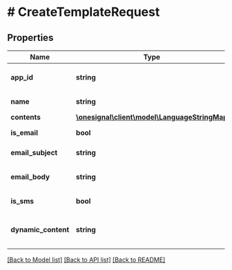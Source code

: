 # # CreateTemplateRequest

## Properties

Name | Type | Description | Notes
------------ | ------------- | ------------- | -------------
**app_id** | **string** | Your OneSignal App ID in UUID v4 format. |
**name** | **string** | Name of the template. |
**contents** | [**\onesignal\client\model\LanguageStringMap**](LanguageStringMap.md) |  |
**is_email** | **bool** | Set true for an Email template. | [optional]
**email_subject** | **string** | Subject of the email. | [optional]
**email_body** | **string** | Body of the email (HTML supported). | [optional]
**is_sms** | **bool** | Set true for an SMS template. | [optional]
**dynamic_content** | **string** | JSON string for dynamic content personalization. | [optional]

[[Back to Model list]](../../README.md#models) [[Back to API list]](../../README.md#endpoints) [[Back to README]](../../README.md)
